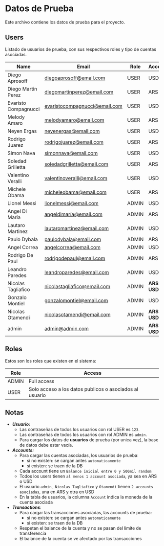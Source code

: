 # Datos de Prueba

Este archivo contiene los datos de prueba para el proyecto.

## Users
Listado de usuarios de prueba, con sus respectivos roles y tipo de cuentas asociadas.

| Name                 | Email                         | Role  | Account         |
|----------------------|-------------------------------|-------|-----------------|
| Diego Aprosoff       | diegoaprosoff@email.com       | USER  | USD             |
| Diego Martin Perez   | diegomartinperez@email.com    | USER  | ARS             |
| Evaristo Compagnucci | evaristocompagnucci@email.com | USER  | USD             |
| Melody Amaro         | melodyamaro@email.com         | USER  | ARS             |
| Neyen Ergas          | neyenergas@email.com          | USER  | USD             |
| Rodrigo Juarez       | rodrigojuarez@email.com       | USER  | ARS             |
| Simon Nava           | simonnava@email.com           | USER  | USD             |
| Soledad Grilletta    | soledadgrilletta@email.com    | USER  | ARS             |
| Valentino Veralli    | valentinoveralli@email.com    | USER  | USD             |
| Michele Obama        | micheleobama@email.com        | USER  | ARS             |
| Lionel Messi         | lionelmessi@email.com         | ADMIN | USD             |
| Angel Di Maria       | angeldimaría@email.com        | ADMIN | ARS             |
| Lautaro Martinez     | lautaromartínez@email.com     | ADMIN | USD             |
| Paulo Dybala         | paulodybala@email.com         | ADMIN | ARS             |
| Angel Correa         | angelcorrea@email.com         | ADMIN | USD             |
| Rodrigo De Paul      | rodrigodepaul@email.com       | ADMIN | ARS             |
| Leandro Paredes      | leandroparedes@email.com      | ADMIN | USD             |
| Nicolas Tagliafico   | nicolastagliafico@email.com   | ADMIN | **ARS<br/>USD** |
| Gonzalo Montiel      | gonzalomontiel@email.com      | ADMIN | USD             |
| Nicolas Otamendi     | nicolasotamendi@email.com     | ADMIN | **ARS<br/>USD** |
| admin                | admin@admin.com               | ADMIN | **ARS<br/>USD** |


## Roles

Estos son los roles que existen en el sistema:

| Role  | Access                                                  |
|-------|---------------------------------------------------------|
| ADMIN | Full access                                             |
| USER  | Solo acceso a los datos publicos o asociados al usuario |

## Notas

* _**Usuario:**_
  * Las contraseñas de todos los usuarios con rol USER es `123`.
  * Las contraseñas de todos los usuarios con rol ADMIN es `admin`.
  * Para cargar los datos de **usuarios** de prueba (por unica vez), la base de datos debe estar vacía.
* _**Accounts:**_
  * Para cargar las cuentas asociadas, los usuarios de prueba:
    * si no existen: se cargan antes `automaticamente`
    * si existen: se traen de la DB
  * Cada account tiene un `Balance inicial entre 0 y 500mil random`
  * Todos los users tienen `al menos 1 account asociada`, ya sea en ARS o USD
  * El usuario `admin`,` Nicolas Tagliafico` y `Otamendi` tienen `2 accounts asociadas`, una en ARS y otra en USD
  * En la tabla de usuarios, la columna `Account` indica la moneda de la cuenta asociada
* _**Transactions**:_
  * Para cargar las transacciones asociadas, las accounts de prueba:
    * si no existen: se cargan antes `automaticamente`
    * si existen: se traen de la DB
  * Respetan el balance de la cuenta y no se pasan del limite de transferencia
  * El balance de la cuenta se ve afectado por las transacciones
  